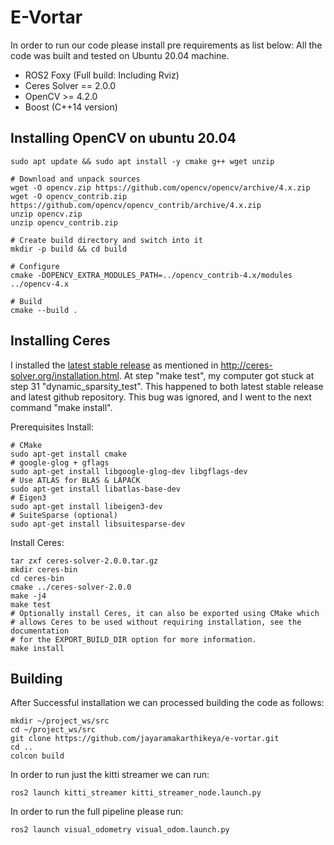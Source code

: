 # E-Vortar

In order to run our code please install pre requirements as list below:
All the code was built and tested on Ubuntu 20.04 machine.

- ROS2 Foxy (Full build: Including Rviz)
- Ceres Solver == 2.0.0
- OpenCV >= 4.2.0
- Boost (C++14 version)

## Installing OpenCV on ubuntu 20.04

```
sudo apt update && sudo apt install -y cmake g++ wget unzip
 
# Download and unpack sources
wget -O opencv.zip https://github.com/opencv/opencv/archive/4.x.zip
wget -O opencv_contrib.zip https://github.com/opencv/opencv_contrib/archive/4.x.zip
unzip opencv.zip
unzip opencv_contrib.zip
 
# Create build directory and switch into it
mkdir -p build && cd build
 
# Configure
cmake -DOPENCV_EXTRA_MODULES_PATH=../opencv_contrib-4.x/modules ../opencv-4.x
 
# Build
cmake --build .
```



## Installing Ceres

I installed the [latest stable release](http://ceres-solver.org/ceres-solver-2.0.0.tar.gz) as mentioned in http://ceres-solver.org/installation.html. At step "make test", my computer got stuck at step 31 "dynamic_sparsity_test". This happened to both latest stable release and latest github repository. This bug was ignored, and I went to the next command "make install".

Prerequisites Install:
```
# CMake
sudo apt-get install cmake
# google-glog + gflags
sudo apt-get install libgoogle-glog-dev libgflags-dev
# Use ATLAS for BLAS & LAPACK
sudo apt-get install libatlas-base-dev
# Eigen3
sudo apt-get install libeigen3-dev
# SuiteSparse (optional)
sudo apt-get install libsuitesparse-dev
```

Install Ceres:
```
tar zxf ceres-solver-2.0.0.tar.gz
mkdir ceres-bin
cd ceres-bin
cmake ../ceres-solver-2.0.0
make -j4
make test
# Optionally install Ceres, it can also be exported using CMake which
# allows Ceres to be used without requiring installation, see the documentation
# for the EXPORT_BUILD_DIR option for more information.
make install
```


## Building

After Successful installation we can processed building the code as follows:
```
mkdir ~/project_ws/src
cd ~/project_ws/src
git clone https://github.com/jayaramakarthikeya/e-vortar.git
cd ..
colcon build
```

In order to run just the kitti streamer we can run:
```
ros2 launch kitti_streamer kitti_streamer_node.launch.py
```

In order to run the full pipeline please run:
```
ros2 launch visual_odometry visual_odom.launch.py
```
